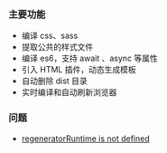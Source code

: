 ### 主要功能

* 编译 css、sass
* 提取公共的样式文件
* 编译 es6，支持 await 、async 等属性
* 引入 HTML 插件，动态生成模板
* 自动删除 dist 目录
* 实时编译和自动刷新浏览器

### 问题

* [regeneratorRuntime is not defined](http://esausilva.com/2017/07/11/uncaught-referenceerror-regeneratorruntime-is-not-defined-two-solutions/)
